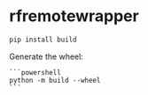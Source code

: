 # rfremotewrapper

  ```powershell
  pip install build
  ```

Generate the wheel:

    ```powershell
    python -m build --wheel
    ```